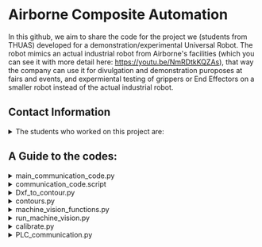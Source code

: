 # Airborne Composite Automation

In this github, we aim to share the code for the project we (students from THUAS) developed for a demonstration/experimental Universal Robot. The robot mimics an actual industrial robot from Airborne's facilities (which you can see it with more detail here: https://youtu.be/NmRDtkKQZAs), that way the company can use it for divulgation and demonstration puroposes at fairs and events, and expermiental testing of grippers or End Effectors on a smaller robot instead of the actual industrial robot. 


## Contact Information
<details>
<summary> The students who worked on this project are: </summary>

| Name:            | email:                         |
|------------------|--------------------------------|
| Jort Leroij      | jortjorisleroy@gmail.com       |
| Joël Bruinvels   | joel_bruinvels@live.nl         |
| Ixent Cornella   | icornellav@gmail.com           |
| Guillermo Forcén | G.ForcenOrdovas@student.hhs.nl |
</details>

## A Guide to the codes:

<details>
**<summary> main_communication_code.py </summary>**
  
This is the main code that is run in python on the PC. The PC is the host and the Universal Robot (UR) and PLC are the clients. 
This code is the main code and is simple to use: Download all the python codes onto the PC and the URScripts onto the robot and run the code on the PC. Than for the rest everything can be done from the GUI on the robot.

In this code all the settings are given and can be addapted (such as the detection threshhold for instance). An explanation for all the variables is given in the code itself. When the code is executed the PC opens a socket connection and waits till it is accepted by the UR. When the UR is started in the GUI you can select "start calibration" or "start moving ply's". When you select "start calibration", this will be send to the PC and the PC will make sure to run the right code for the calibration and will preform the calibration automaticaly (the only thing you will have to do is replace the tool end for the calibration tool). When you select "start moving ply's" the PC will be notified and will run the right script for this. Again the rest is all preformed automaticaly, unless there is a defect ply. When this happens, in the GUI, you can chose to skip this ply or to chose another ply to fill in in the composite.


> This code is not completed yet and will be updated until the end of the project.
---
</details>



<details>
<summary> communication_code.script </summary>
  
This is a code written in urscript and runs on the universal robot which is used as a client. This code moves to the start location, it sends message and a ply ID to the PC. It then waits for coördinates and error code to be send back. If received it sends a verification back that this went succesfully. then it moves the robot to the location of the ply, when done it sends a message to the PC to activate the sucker system. Then it waits a while and moves the ply to the place where the composite is to be build.

> This code is not completed yet and will be updated until the end of the project
---
</details>



<details>
<summary> Dxf_to_contour.py </summary>
  
This python script opens a dxf file that contains the 2D sketches of the ply's that are transported by the universal robot. This script converts the dxf file to png, and extracts all the contours and saves them individually. These contours can then be put into a database and be compared to the reallife ply's. This way defect ply's can be found.

> This code is not completed yet and will be updated until the end of the project
---
</details>



<details>
<summary> contours.py </summary>
  
This python script accounts for detecting contours. The GUI sends a contour to the laptop which needs to be found in the camera image. This script contains the functions necessary for comparing contours which will allow for the detection of the right contour.

> This code is not completed yet and will be updated until the end of the project
---
</details>



<details>
<summary> machine_vision_functions.py </summary>
  
...

> This code is not completed yet and will be updated until the end of the project
---
</details>



<details>
<summary> run_machine_vision.py </summary>
  
...

> This code is not completed yet and will be updated until the end of the project
---
</details>


<details>
<summary> calibrate.py </summary>
  
This file is used for storing the calibration functions. These functions allow for the calibration of the camera to the universal robot. Required for its use are the images and robot poses captured during the calibration. The function returns a translation matrix which can be used for converting camera coordinates to their corresponding robot pose. 

> This code is not completed yet and will be updated until the end of the project
---
</details>

<details>
<summary> PLC_communication.py </summary>
  
This file is used for storing the function for communicating to the PLC.

> This code is not completed yet and will be updated until the end of the project
---
</details>
